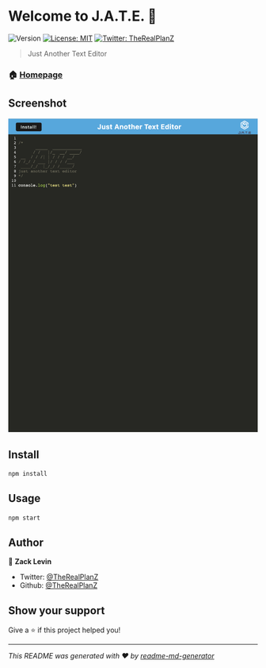 # Welcome to J.A.T.E. 👋
![Version](https://img.shields.io/badge/version-1.0.0-blue.svg?cacheSeconds=2592000)
[![License: MIT](https://img.shields.io/badge/License-MIT-yellow.svg)](#)
[![Twitter: TheRealPlanZ](https://img.shields.io/twitter/follow/TheRealPlanZ.svg?style=social)](https://twitter.com/TheRealPlanZ)

> Just Another Text Editor

### 🏠 [Homepage](https://pwa-text-editor-planz.herokuapp.com/)

## Screenshot

![Screenshot](./assets/Screenshot%202023-02-28%20at%203.22.52%20PM.png)

## Install

```sh
npm install
```

## Usage

```sh
npm start
```

## Author

👤 **Zack Levin**

* Twitter: [@TheRealPlanZ](https://twitter.com/TheRealPlanZ)
* Github: [@TheRealPlanZ](https://github.com/TheRealPlanZ)

## Show your support

Give a ⭐️ if this project helped you!


***
_This README was generated with ❤️ by [readme-md-generator](https://github.com/kefranabg/readme-md-generator)_